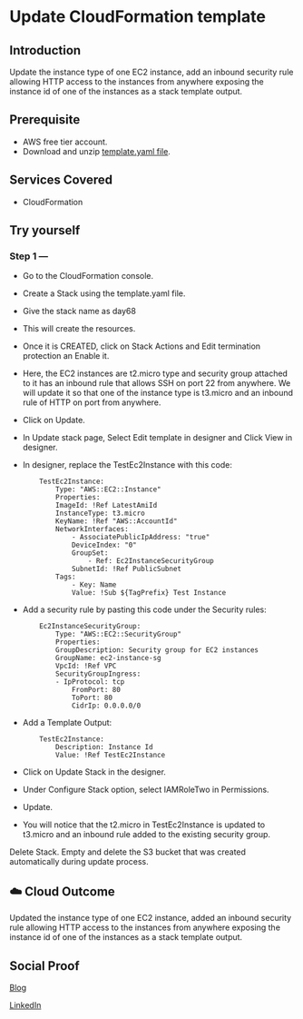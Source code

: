 # Update CloudFormation template

## Introduction

Update the instance type of one EC2 instance, add an inbound security rule allowing HTTP access to the instances from anywhere exposing the instance id of one of the instances as a stack template output.

## Prerequisite

- AWS free tier account.
- Download and unzip [template.yaml file]().

## Services Covered

- CloudFormation

## Try yourself

### Step 1 —
- Go to the CloudFormation console.
- Create a Stack using the template.yaml file. 
- Give the stack name as day68
- This will create the resources.
- Once it is CREATED, click on Stack Actions and Edit termination protection an Enable it.
- Here, the EC2 instances are t2.micro type and security group attached to it has an inbound rule that allows SSH on port 22 from anywhere. We will update it so that one of the instance type is t3.micro and an inbound rule of HTTP on port from anywhere.
- Click on Update.
- In Update stack page, Select Edit template in designer and Click View in designer.
- In designer, replace the TestEc2Instance with this code:
    ```
        TestEc2Instance:
            Type: "AWS::EC2::Instance"
            Properties:
            ImageId: !Ref LatestAmiId
            InstanceType: t3.micro
            KeyName: !Ref "AWS::AccountId"
            NetworkInterfaces:
                - AssociatePublicIpAddress: "true"
                DeviceIndex: "0"
                GroupSet:
                    - Ref: Ec2InstanceSecurityGroup
                SubnetId: !Ref PublicSubnet
            Tags:
                - Key: Name
                Value: !Sub ${TagPrefix} Test Instance
    ```

- Add a security rule by pasting this code under the Security rules:
    ```
        Ec2InstanceSecurityGroup:
            Type: "AWS::EC2::SecurityGroup"
            Properties:
            GroupDescription: Security group for EC2 instances
            GroupName: ec2-instance-sg
            VpcId: !Ref VPC
            SecurityGroupIngress:
            - IpProtocol: tcp
                FromPort: 80
                ToPort: 80
                CidrIp: 0.0.0.0/0
    ```
- Add a Template Output:
    ```
        TestEc2Instance:
            Description: Instance Id
            Value: !Ref TestEc2Instance
    ```
- Click on Update Stack in the designer.
- Under Configure Stack option, select IAMRoleTwo in Permissions.
- Update.
- You will notice that the t2.micro in TestEc2Instance is updated to t3.micro and an inbound rule added to the existing security group.

Delete Stack.
Empty and delete the S3 bucket that was created automatically during update process. 

## ☁️ Cloud Outcome

Updated the instance type of one EC2 instance, added an inbound security rule allowing HTTP access to the instances from anywhere exposing the instance id of one of the instances as a stack template output.

## Social Proof

[Blog](https://dev.to/aaditunni/update-cloudformation-template-2fdm)

[LinkedIn](https://www.linkedin.com/posts/aaditunni_100daysofcloud-aws-cloud-activity-7039708899406454784-1EO2?utm_source=share&utm_medium=member_desktop)
